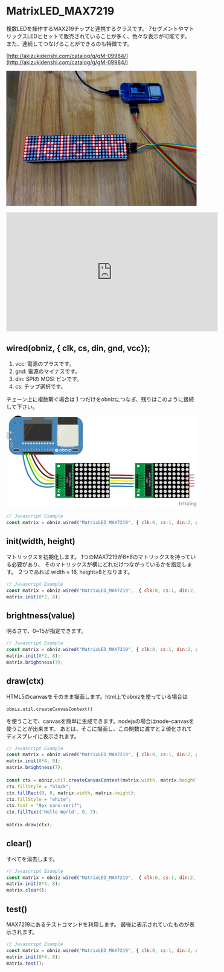 # MatrixLED_MAX7219
複数LEDを操作するMAX219チップと連携するクラスです。
7セグメントやマトリックスLEDとセットで販売されていることが多く、色々な表示が可能です。
また、連続してつなげることができるのも特徴です。

[http://akizukidenshi.com/catalog/g/gM-09984/](http://akizukidenshi.com/catalog/g/gM-09984/)

![](./max7219.jpg)


<iframe width="560" height="315" src="https://www.youtube.com/embed/5teMmFK1_FY" frameborder="0" allow="autoplay; encrypted-media" allowfullscreen></iframe>

## wired(obniz,  { clk, cs, din, gnd, vcc});

1. vcc: 電源のプラスです。
2. gnd: 電源のマイナスです。
3. din: SPIの MOSI ピンです。
4. cs: チップ選択です。
 
チェーン上に複数繋ぐ場合は１つだけをobnizにつなぎ、残りはこのように接続して下さい。

![](./wired.png)

```Javascript
// Javascript Example
const matrix = obniz.wired("MatrixLED_MAX7219", { clk:0, cs:1, din:2, gnd:3, vcc:4});
```

## init(width, height)

マトリックスを初期化します。
1つのMAX7219が8*8のマトリックスを持っている必要があり、
そのマトリックスが横にどれだけつながっているかを指定します。
２つであれば width = 16, height=8となります。

```Javascript
// Javascript Example
const matrix = obniz.wired("MatrixLED_MAX7219",  { clk:0, cs:1, din:2, gnd:3, vcc:4});
matrix.init(8*2, 8);
```

## brightness(value)
明るさで、0~15が指定できます。

```Javascript
// Javascript Example
const matrix = obniz.wired("MatrixLED_MAX7219", { clk:0, cs:1, din:2, gnd:3, vcc:4});
matrix.init(8*2, 8);
matrix.brightness(7);
```

## draw(ctx)
HTML5のcanvasをそのまま描画します。html上でobnizを使っている場合は

```obniz.util.createCanvasContext()```

を使うことで、canvasを簡単に生成できます。nodejsの場合はnode-canvasを使うことが出来ます。
あとは、そこに描画し、この関数に渡すと２値化されてディスプレイに表示されます。

```Javascript
// Javascript Example
const matrix = obniz.wired("MatrixLED_MAX7219", { clk:0, cs:1, din:2, gnd:3, vcc:4});
matrix.init(8*4, 8);
matrix.brightness(7);

const ctx = obniz.util.createCanvasContext(matrix.width, matrix.height);
ctx.fillStyle = "black";
ctx.fillRect(0, 0, matrix.width, matrix.height);
ctx.fillStyle = "white";
ctx.font = "9px sans-serif";
ctx.fillText('Hello World', 0, 7);

matrix.draw(ctx);
```

## clear()
すべてを消去します。

```Javascript
// Javascript Example
const matrix = obniz.wired("MatrixLED_MAX7219",  { clk:0, cs:1, din:2, gnd:3, vcc:4});
matrix.init(8*4, 8);
matrix.clear();
```

## test()
MAX7219にあるテストコマンドを利用します。
最後に表示されていたものが表示されます。

```Javascript
// Javascript Example
const matrix = obniz.wired("MatrixLED_MAX7219", { clk:0, cs:1, din:2, gnd:3, vcc:4});
matrix.init(8*4, 8);
matrix.test();
```